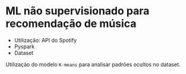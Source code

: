 # ML não supervisionado para recomendação de música

- Utilização: API do Spotify
- Pyspark
- Dataset

Utilização do modelo `K-means` para analisar padrões ocultos no dataset.

